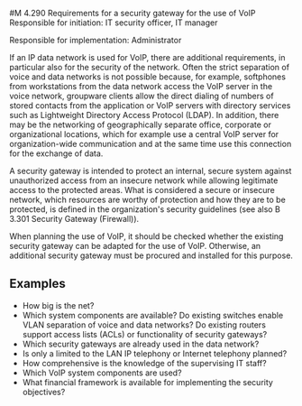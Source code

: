 #M 4.290 Requirements for a security gateway for the use of VoIP
Responsible for initiation: IT security officer, IT manager

Responsible for implementation: Administrator

If an IP data network is used for VoIP, there are additional requirements, in particular also for the security of the network. Often the strict separation of voice and data networks is not possible because, for example, softphones from workstations from the data network access the VoIP server in the voice network, groupware clients allow the direct dialing of numbers of stored contacts from the application or VoIP servers with directory services such as Lightweight Directory Access Protocol (LDAP). In addition, there may be the networking of geographically separate office, corporate or organizational locations, which for example use a central VoIP server for organization-wide communication and at the same time use this connection for the exchange of data.

A security gateway is intended to protect an internal, secure system against unauthorized access from an insecure network while allowing legitimate access to the protected areas. What is considered a secure or insecure network, which resources are worthy of protection and how they are to be protected, is defined in the organization's security guidelines (see also B 3.301 Security Gateway (Firewall)).

When planning the use of VoIP, it should be checked whether the existing security gateway can be adapted for the use of VoIP. Otherwise, an additional security gateway must be procured and installed for this purpose.



## Examples 
* How big is the net?
* Which system components are available? Do existing switches enable VLAN separation of voice and data networks? Do existing routers support access lists (ACLs) or functionality of security gateways?
* Which security gateways are already used in the data network?
* Is only a limited to the LAN IP telephony or Internet telephony planned?
* How comprehensive is the knowledge of the supervising IT staff?
* Which VoIP system components are used?
* What financial framework is available for implementing the security objectives?




